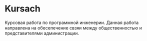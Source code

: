 # Kursach
Курсовая работа по программной инженерии.
Данная работа направлена на обесепечение свзяи между общественностью  и представителями администрации. 


